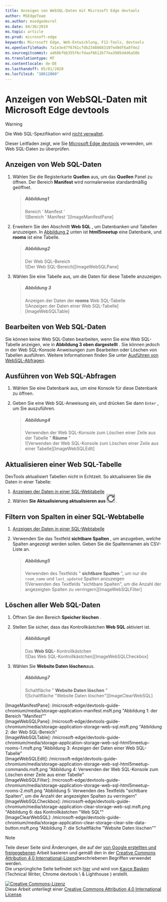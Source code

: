 ```yaml
---
title: Anzeigen von WebSQL-Daten mit Microsoft Edge devtools
author: MSEdgeTeam
ms.author: msedgedevrel
ms.date: 04/30/2019
ms.topic: article
ms.prod: microsoft-edge
keywords: Microsoft Edge, Web-Entwicklung, F12-Tools, devtools
ms.openlocfilehash: 7a1e3e47f6761cfdb23488683107ed0df6a8f4e2
ms.sourcegitcommit: ad68bfbb355f6cfdaaf6612b77ea3985d4d6a58b
ms.translationtype: MT
ms.contentlocale: de-DE
ms.lasthandoff: 05/01/2020
ms.locfileid: "10612060"
---
```

<!-- Copyright Kayce Basques 

   Licensed under the Apache License, Version 2.0 (the "License");
   you may not use this file except in compliance with the License.
   You may obtain a copy of the License at

       https://www.apache.org/licenses/LICENSE-2.0

   Unless required by applicable law or agreed to in writing, software
   distributed under the License is distributed on an "AS IS" BASIS,
   WITHOUT WARRANTIES OR CONDITIONS OF ANY KIND, either express or implied.
   See the License for the specific language governing permissions and
   limitations under the License.  -->





# Anzeigen von WebSQL-Daten mit Microsoft Edge devtools   



> [!WARNING]
> Die Web SQL-Spezifikation wird [nicht verwaltet][W3CWebSQLStatus].  

Dieser Leitfaden zeigt, wie Sie [Microsoft Edge devtools][MicrosoftEdgeDevTools] verwenden, um Web SQL-Daten zu überprüfen.  

## Anzeigen von Web SQL-Daten   

1.  Wählen Sie die Registerkarte **Quellen** aus, um das **Quellen** Panel zu öffnen.  Der Bereich **Manifest** wird normalerweise standardmäßig geöffnet.  
    
    > ##### Abbildung1  
    > Bereich ' Manifest '  
    > ![Bereich ' Manifest '][ImageManifestPane]  
    
1.  Erweitern Sie den Abschnitt **Web SQL** , um Datenbanken und Tabellen anzuzeigen.  In [Abbildung 2](#figure-2) unten ist **html5meetup** eine Datenbank, und **rooms** ist eine Tabelle.  
    
    > ##### Abbildung2  
    > Der Web SQL-Bereich  
    > ![Der Web SQL-Bereich][ImageWebSQLPane]  

1.  Wählen Sie eine Tabelle aus, um die Daten für diese Tabelle anzuzeigen.  
    
    > ##### Abbildung 3  
    > Anzeigen der Daten der **rooms** Web SQL-Tabelle  
    > ![Anzeigen der Daten einer Web SQL-Tabelle][ImageWebSQLTable]  

## Bearbeiten von Web SQL-Daten   

Sie können keine Web SQL-Daten bearbeiten, wenn Sie eine Web SQL-Tabelle anzeigen, wie in **Abbildung 3 oben dargestellt** .  Sie können jedoch in der Web SQL-Konsole Anweisungen zum Bearbeiten oder Löschen von Tabellen ausführen.  Weitere Informationen finden Sie unter [Ausführen von WebSQL-Abfragen](#run-web-sql-queries).  

## Ausführen von Web SQL-Abfragen   

1.  Wählen Sie eine Datenbank aus, um eine Konsole für diese Datenbank zu öffnen.  

1.  Geben Sie eine Web SQL-Anweisung ein, und drücken Sie dann `Enter` , um Sie auszuführen.  
    
    > ##### Abbildung4  
    > Verwenden der Web SQL-Konsole zum Löschen einer Zeile aus der Tabelle " **Räume** "  
    > ![Verwenden der Web SQL-Konsole zum Löschen einer Zeile aus einer Tabelle][ImageWebSQLEdit]  

## Aktualisieren einer Web SQL-Tabelle   

DevTools aktualisiert Tabellen nicht in Echtzeit.  So aktualisieren Sie die Daten in einer Tabelle:  

1.  [Anzeigen der Daten in einer SQL-Webtabelle](#view-web-sql-data)  
1.  Wählen **Sie Aktualisierung aktualisieren aus** ![ ][ImageRefreshIcon] .  

## Filtern von Spalten in einer SQL-Webtabelle   

1.  [Anzeigen der Daten in einer SQL-Webtabelle](#view-web-sql-data)  
1.  Verwenden Sie das Textfeld **sichtbare Spalten** , um anzugeben, welche Spalten angezeigt werden sollen.  Geben Sie die Spaltennamen als CSV-Liste an.  
    
    > ##### Abbildung5  
    > Verwenden des Textfelds " **sichtbare Spalten** ", um nur die `room_name` und `last_updated` Spalten anzuzeigen  
    > ![Verwenden des Textfelds "sichtbare Spalten", um die Anzahl der angezeigten Spalten zu verringern][ImageWebSQLFilter]  

## Löschen aller Web SQL-Daten   

1.  Öffnen Sie den Bereich **Speicher löschen** .  
1.  Stellen Sie sicher, dass das Kontrollkästchen **Web SQL** aktiviert ist.  
    
    > ##### Abbildung6  
    > Das **Web SQL-** Kontrollkästchen  
    > ![Das Web SQL-Kontrollkästchen][ImageWebSQLCheckbox]  

1.  Wählen Sie **Website Daten löschen**aus.  
    
    > ##### Abbildung7  
    > Schaltfläche " **Website Daten löschen** "  
    > ![Schaltfläche "Website Daten löschen"][ImageClearWebSQL]  

 



<!-- image links -->  

[ImageRefreshIcon]: /microsoft-edge/devtools-guide-chromium/media/refresh-icon.msft.png  

[ImageManifestPane]: /microsoft-edge/devtools-guide-chromium/media/storage-application-manifest.msft.png "Abbildung 1: der Bereich "Manifest""  
[ImageWebSQLPane]: /microsoft-edge/devtools-guide-chromium/media/storage-application-storage-web-sql.msft.png "Abbildung 2: der Web SQL-Bereich"  
[ImageWebSQLTable]: /microsoft-edge/devtools-guide-chromium/media/storage-application-storage-web-sql-html5meetup-rooms-1.msft.png "Abbildung 3: Anzeigen der Daten einer Web SQL-Tabelle"  
[ImageWebSQLEdit]: /microsoft-edge/devtools-guide-chromium/media/storage-application-storage-web-sql-html5meetup-commands.msft.png "Abbildung 4: Verwenden der Web SQL-Konsole zum Löschen einer Zeile aus einer Tabelle"  
[ImageWebSQLFilter]: /microsoft-edge/devtools-guide-chromium/media/storage-application-storage-web-sql-html5meetup-rooms-2.msft.png "Abbildung 5: Verwenden des Textfelds "sichtbare Spalten", um die Anzahl der angezeigten Spalten zu verringern"  
[ImageWebSQLCheckbox]: /microsoft-edge/devtools-guide-chromium/media/storage-application-clear-storage-web-sql.msft.png "Abbildung 6: das Kontrollkästchen "Web SQL""  
[ImageClearWebSQL]: /microsoft-edge/devtools-guide-chromium/media/storage-application-clear-storage-clear-site-data-button.msft.png "Abbildung 7: die Schaltfläche "Website Daten löschen""  

<!-- links -->  

[MicrosoftEdgeDevTools]: /microsoft-edge/devtools-guide-chromium "Microsoft Edge (Chrom)-Entwickler Tools"  

[W3CWebSQLStatus]: https://w3.org/TR/webdatabase/#status-of-this-document "Web SQL-Datenbank | W3C"  

> [!NOTE]
> Teile dieser Seite sind Änderungen, die auf der [von Google erstellten und freigegebenen][GoogleSitePolicies] Arbeit basieren und gemäß den in der [Creative Commons Attribution 4,0 International-Lizenz][CCA4IL]beschriebenen Begriffen verwendet werden.  
> Die ursprüngliche Seite befindet sich [hier](https://developers.google.com/web/tools/chrome-devtools/storage/websql) und wird von [Kayce Basken][KayceBasques] (Technical Writer, Chrome devtools \ & Lighthouse \) erstellt.  

[![Creative Commons-Lizenz][CCby4Image]][CCA4IL]  
Diese Arbeit unterliegt einer [Creative Commons Attribution 4.0 International License][CCA4IL].  

[CCA4IL]: https://creativecommons.org/licenses/by/4.0  
[CCby4Image]: https://i.creativecommons.org/l/by/4.0/88x31.png  
[GoogleSitePolicies]: https://developers.google.com/terms/site-policies  
[KayceBasques]: https://developers.google.com/web/resources/contributors/kaycebasques  
